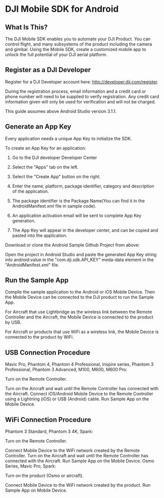 # DJI Mobile SDK for Android



## What Is This?

The DJI Mobile SDK enables you to automate your DJI Product. You can control flight, and many subsystems of the product including the camera and gimbal. Using the Mobile SDK, create a customized mobile app to unlock the full potential of your DJI aerial platform.

 ## Register as a DJI Developer
Register for a DJI Developer account here: http://developer.dji.com/register.

During the registration process, email information and a credit card or phone number will need to be supplied to verify registration. Any credit card information given will only be used for verification and will not be charged.

This guide assumes above Android Studio version 3.1.1.

## Generate an App Key
Every application needs a unique App Key to initialize the SDK.

To create an App Key for an application:

1. Go to the DJI developer Developer Center

2. Select the "Apps" tab on the left.

3. Select the "Create App" button on the right.

4. Enter the name, platform, package identifier, category and description of the application.

5. The package identifier is the Package Name(You can find it in the AndroidManifest.xml file in sample code).

6. An application activation email will be sent to complete App Key generation.

7. The App Key will appear in the developer center, and can be copied and pasted into the application.

Download or clone the Android Sample Github Project from above:

Open the project in Android Studio and paste the generated App Key string into android:value in the "com.dji.sdk.API_KEY" meda-data element in the "AndroidManifest.xml" file.

## Run the Sample App
Compile the sample application to the Android or iOS Mobile Device. Then the Mobile Device can be connected to the DJI product to run the Sample App.

For Aircraft that use Lightbridge as the wireless link between the Remote Controller and the Aircraft, the Mobile Device is connected to the product by USB.

For Aircraft or products that use WiFi as a wireless link, the Mobile Device is connected to the product by WiFi.

## USB Connection Procedure
Mavic Pro, Phantom 4, Phantom 4 Professional, Inspire series, Phantom 3 Professional, Phantom 3 Advanced, M100, M600, M600 Pro:

Turn on the Remote Controller.

Turn on the Aircraft and wait until the Remote Controller has connected with the Aircraft.
Connect iOS/Android Mobile Device to the Remote Controller using a Lightning (iOS) or USB (Android) cable.
Run Sample App on the Mobile Device.

## WiFi Connection Procedure
Phantom 3 Standard, Phantom 3 4K, Spark:

Turn on the Remote Controller.

Connect Mobile Device to the WiFi network created by the Remote Controller.
Turn on the Aircraft and wait until the Remote Controller has connected with the Aircraft.
Run Sample App on the Mobile Device.
Osmo Series, Mavic Pro, Spark:

Turn on the product (Osmo or aircraft).

Connect Mobile Device to the WiFi network created by the product.
Run Sample App on Mobile Device.